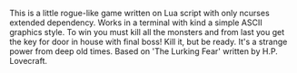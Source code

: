 This is a little rogue-like game written on Lua script with only ncurses extended dependency.
Works in a terminal with kind a simple ASCII graphics style.
To win you must kill all the monsters and from last you get the key for door in house with final boss!
Kill it, but be ready. It's a strange power from deep old times.
Based on 'The Lurking Fear' written by H.P. Lovecraft. 
